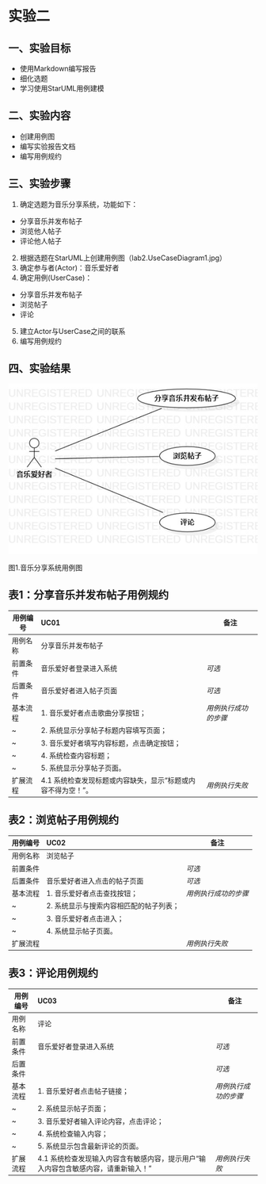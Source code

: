 # 实验二

## 一、实验目标
- 使用Markdown编写报告
- 细化选题
- 学习使用StarUML用例建模

## 二、实验内容
- 创建用例图
- 编写实验报告文档
- 编写用例规约

## 三、实验步骤

1.  确定选题为音乐分享系统，功能如下：
- 分享音乐并发布帖子
- 浏览他人帖子
- 评论他人帖子

2.  根据选题在StarUML上创建用例图（lab2.UseCaseDiagram1.jpg）
3.  确定参与者(Actor)：音乐爱好者
4.  确定用例(UserCase)：
- 分享音乐并发布帖子
- 浏览帖子
- 评论
5.  建立Actor与UserCase之间的联系
6.  编写用例规约

## 四、实验结果

![用例图](./lab2.UseCaseDiagram1.jpg)

图1.音乐分享系统用例图

## 表1：分享音乐并发布帖子用例规约

用例编号  | UC01 | 备注  
-|:-|-  
用例名称  | 分享音乐并发布帖子  |   
前置条件  | 音乐爱好者登录进入系统   | *可选*   
后置条件  | 音乐爱好者进入帖子页面     | *可选*   
基本流程  | 1. 音乐爱好者点击歌曲分享按钮；  |*用例执行成功的步骤*    
~| 2. 系统显示分享帖子标题内容填写页面；  |   
~| 3. 音乐爱好者填写内容标题，点击确定按钮；  |   
~| 4. 系统检查内容标题；  |   
~| 5. 系统显示分享帖子页面。  |  
扩展流程  | 4.1 系统检查发现标题或内容缺失，显示“标题或内容不得为空！”。 |*用例执行失败*    

## 表2：浏览帖子用例规约

用例编号  | UC02 | 备注  
-|:-|-  
用例名称  | 浏览帖子  |   
前置条件  |    | *可选*   
后置条件  | 音乐爱好者进入点击的帖子页面     | *可选*   
基本流程  | 1. 音乐爱好者点击查找按钮；  |*用例执行成功的步骤*    
~| 2. 系统显示与搜索内容相匹配的帖子列表；  |   
~| 3. 音乐爱好者点击进入；  |   
~| 4. 系统显示帖子页面。  |     
扩展流程  |  |*用例执行失败*  

## 表3：评论用例规约

用例编号  | UC03 | 备注  
-|:-|-  
用例名称  | 评论  |   
前置条件  |  音乐爱好者登录进入系统  | *可选*   
后置条件  |   | *可选*   
基本流程  | 1. 音乐爱好者点击帖子链接；  |*用例执行成功的步骤*    
~| 2. 系统显示帖子页面；  |   
~| 3. 音乐爱好者输入评论内容，点击评论；  |   
~| 4. 系统检查输入内容；  |  
~| 5. 系统显示包含最新评论的页面。  |     
扩展流程  | 4.1 系统检查发现输入内容含有敏感内容，提示用户“输入内容包含敏感内容，请重新输入！” |*用例执行失败*  

